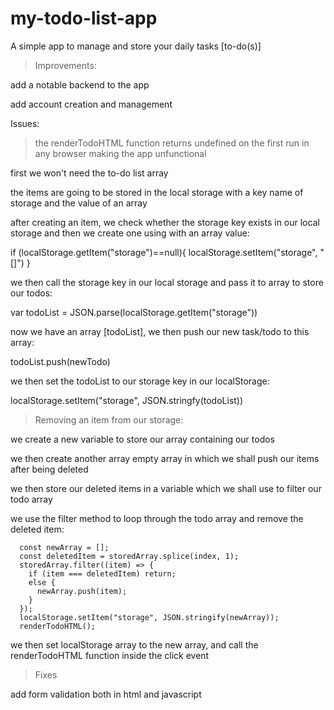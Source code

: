 # my-todo-list-app

A simple app to manage and store your daily tasks [to-do(s)]

> Improvements:

add a notable backend to the app

add account creation and management

Issues:

> the renderTodoHTML function returns undefined on the first run in any browser making the app unfunctional

<Using local storage to store items of my to-do app>

first we won't need the to-do list array

the items are going to be stored in the local storage with a key name of storage and the value of an array

after creating an item, we check whether the storage key exists in our local storage and then we create one using with an array value:

if (localStorage.getItem("storage")==null){
localStorage.setItem("storage", "[]")
}

we then call the storage key in our local storage and pass it to array to store our todos:

var todoList = JSON.parse(localStorage.getItem("storage"))

now we have an array [todoList], we then push our new task/todo to this array:

todoList.push(newTodo)

we then set the todoList to our storage key in our localStorage:

localStorage.setItem("storage", JSON.stringfy(todoList))

> Removing an item from our storage:

we create a new variable to store our array containing our todos

we then create another array empty array in which we shall push our items after being deleted

we then store our deleted items in a variable which we shall use to filter our todo array

we use the filter method to loop through the todo array and remove the deleted item:

      const newArray = [];
      const deletedItem = storedArray.splice(index, 1);
      storedArray.filter((item) => {
        if (item === deletedItem) return;
        else {
          newArray.push(item);
        }
      });
      localStorage.setItem("storage", JSON.stringify(newArray));
      renderTodoHTML();

we then set localStorage array to the new array, and call the renderTodoHTML function inside the click event

> Fixes

add form validation both in html and javascript
